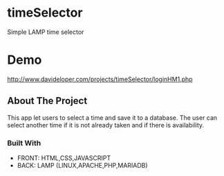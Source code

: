 # timeSelector

Simple LAMP time selector

# Demo 
http://www.davideloper.com/projects/timeSelector/loginHM1.php


## About The Project

This app let users to select a time and save it to a database. The user can select another time if it is not already taken and if there is availability.


### Built With

* FRONT: HTML,CSS,JAVASCRIPT
* BACK:  LAMP (LINUX,APACHE,PHP,MARIADB)











